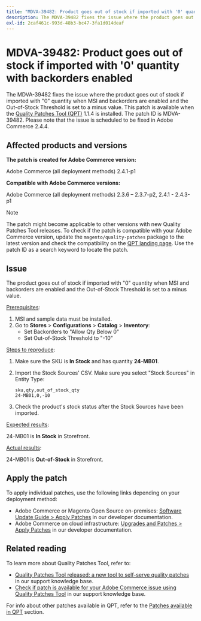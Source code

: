 ```yaml
---
title: "MDVA-39482: Product goes out of stock if imported with '0' quantity with backorders enabled"
description: The MDVA-39482 fixes the issue where the product goes out of stock if imported with "0" quantity when MSI and backorders are enabled and the Out-of-Stock Threshold is set to a minus value. This patch is available when the [Quality Patches Tool (QPT)](https://devdocs.magento.com/guides/v2.4/comp-mgr/patching.html#mqp) 1.1.4 is installed. The patch ID is MDVA-39482. Please note that the issue is scheduled to be fixed in Adobe Commerce 2.4.4.
exl-id: 2caf461c-993d-48b3-bc47-3fa1d014deaf
---
```

# MDVA-39482: Product goes out of stock if imported with '0' quantity with backorders enabled

The MDVA-39482 fixes the issue where the product goes out of stock if imported with "0" quantity when MSI and backorders are enabled and the Out-of-Stock Threshold is set to a minus value. This patch is available when the [Quality Patches Tool (QPT)](https://devdocs.magento.com/guides/v2.4/comp-mgr/patching.html#mqp) 1.1.4 is installed. The patch ID is MDVA-39482. Please note that the issue is scheduled to be fixed in Adobe Commerce 2.4.4.

## Affected products and versions

**The patch is created for Adobe Commerce version:**

Adobe Commerce (all deployment methods) 2.4.1-p1

**Compatible with Adobe Commerce versions:**

Adobe Commerce (all deployment methods) 2.3.6 &ndash;  2.3.7-p2, 2.4.1 - 2.4.3-p1

>[!NOTE]
>
>The patch might become applicable to other versions with new Quality Patches Tool releases. To check if the patch is compatible with your Adobe Commerce version, update the `magento/quality-patches` package to the latest version and check the compatibility on the [QPT landing page](https://devdocs.magento.com/quality-patches/tool.html#patch-grid). Use the patch ID as a search keyword to locate the patch.

## Issue

The product goes out of stock if imported with "0" quantity when MSI and backorders are enabled and the Out-of-Stock Threshold is set to a minus value.

<u>Prerequisites</u>:

1. MSI and sample data must be installed.
1. Go to **Stores** > **Configurations** > **Catalog** > **Inventory**:
    * Set Backorders to "Allow Qty Below 0"
    * Set Out-of-Stock Threshold to "-10"

<u>Steps to reproduce</u>:

1. Make sure the SKU is **In Stock** and has quantity **24-MB01**.
1. Import the Stock Sources' CSV. Make sure you select "Stock Sources" in Entity Type:

    ```code panel
    sku,qty,out_of_stock_qty
    24-MB01,0,-10
    ```
    
1. Check the product's stock status after the Stock Sources have been imported.

<u>Expected results</u>:

24-MB01 is **In Stock** in Storefront.

<u>Actual results</u>:

24-MB01 is **Out-of-Stock** in Storefront.

## Apply the patch

To apply individual patches, use the following links depending on your deployment method:

* Adobe Commerce or Magento Open Source on-premises: [Software Update Guide > Apply Patches](https://devdocs.magento.com/guides/v2.4/comp-mgr/patching/mqp.html) in our developer documentation.
* Adobe Commerce on cloud infrastructure: [Upgrades and Patches > Apply Patches](https://devdocs.magento.com/cloud/project/project-patch.html) in our developer documentation.

## Related reading

To learn more about Quality Patches Tool, refer to:

* [Quality Patches Tool released: a new tool to self-serve quality patches](/help/announcements/adobe-commerce-announcements/magento-quality-patches-released-new-tool-to-self-serve-quality-patches.md) in our support knowledge base.
* [Check if patch is available for your Adobe Commerce issue using Quality Patches Tool](/help/support-tools/patches-available-in-qpt-tool/check-patch-for-magento-issue-with-magento-quality-patches.md) in our support knowledge base.

For info about other patches available in QPT, refer to the [Patches available in QPT](https://support.magento.com/hc/en-us/sections/360010506631-Patches-available-in-QPT-tool-) section.
